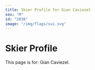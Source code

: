 ```yaml
---
title: Skier Profile for Gian Caviezel
sex: "M"
id: "2038"
image: "/img/flags/sui.svg" 
---
```


# Skier Profile

This page is for: Gian Caviezel.
    